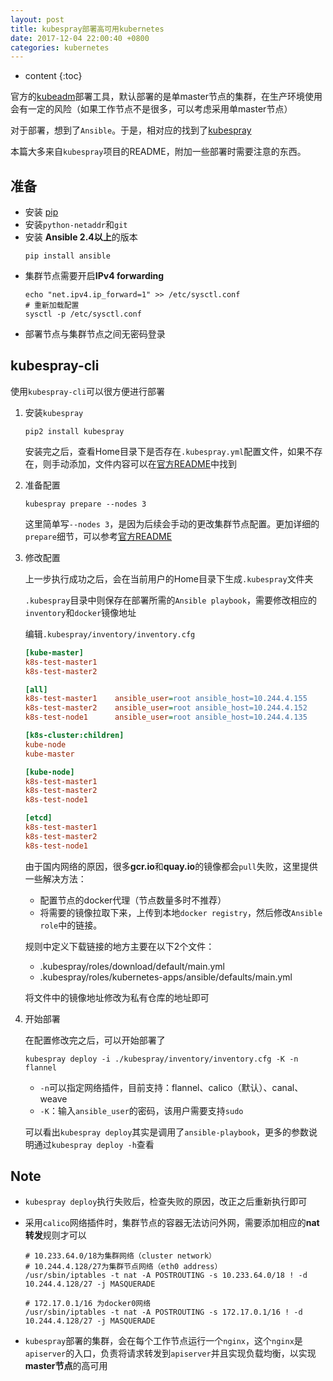 ```yaml
---
layout: post
title: kubespray部署高可用kubernetes
date: 2017-12-04 22:00:40 +0800
categories: kubernetes
---
```


* content
{:toc}

官方的[kubeadm](https://kubernetes.io/docs/setup/independent/create-cluster-kubeadm/)部署工具，默认部署的是单master节点的集群，在生产环境使用会有一定的风险（如果工作节点不是很多，可以考虑采用单master节点）



对于部署，想到了`Ansible`。于是，相对应的找到了[kubespray](https://github.com/kubernetes-incubator/kubespray)

本篇大多来自`kubespray`项目的README，附加一些部署时需要注意的东西。

## 准备

- 安装 [pip](https://pip.pypa.io/en/stable/installing/)
- 安装`python-netaddr`和`git`
- 安装 **Ansible 2.4以上**的版本
    ```console
    pip install ansible
    ```
- 集群节点需要开启**IPv4 forwarding**
    ```console
    echo "net.ipv4.ip_forward=1" >> /etc/sysctl.conf
    # 重新加载配置
    sysctl -p /etc/sysctl.conf
    ```
- 部署节点与集群节点之间无密码登录

## kubespray-cli

使用`kubespray-cli`可以很方便进行部署

1. 安装`kubespray`

    ```console
    pip2 install kubespray
    ```
    安装完之后，查看Home目录下是否存在`.kubespray.yml`配置文件，如果不存在，则手动添加，文件内容可以在[官方README](https://github.com/kubespray/kubespray-cli)中找到

1. 准备配置

    ```console
    kubespray prepare --nodes 3
    ```

    这里简单写`--nodes 3`，是因为后续会手动的更改集群节点配置。更加详细的`prepare`细节，可以参考[官方README](https://github.com/kubespray/kubespray-cli)

1. 修改配置

    上一步执行成功之后，会在当前用户的Home目录下生成`.kubespray`文件夹

    `.kubespray`目录中则保存在部署所需的`Ansible playbook`，需要修改相应的`inventory`和`docker`镜像地址

    编辑`.kubespray/inventory/inventory.cfg`

    ```ini
    [kube-master]
    k8s-test-master1
    k8s-test-master2

    [all]
    k8s-test-master1    ansible_user=root ansible_host=10.244.4.155
    k8s-test-master2    ansible_user=root ansible_host=10.244.4.152
    k8s-test-node1      ansible_user=root ansible_host=10.244.4.135

    [k8s-cluster:children]
    kube-node		
    kube-master		

    [kube-node]
    k8s-test-master1
    k8s-test-master2
    k8s-test-node1

    [etcd]
    k8s-test-master1
    k8s-test-master2
    k8s-test-node1
    ```

    由于国内网络的原因，很多**gcr.io**和**quay.io**的镜像都会`pull`失败，这里提供一些解决方法：

    - 配置节点的docker代理（节点数量多时不推荐）
    - 将需要的镜像拉取下来，上传到本地`docker registry`，然后修改`Ansible role`中的链接。
    
    
    规则中定义下载链接的地方主要在以下2个文件：
    
    - .kubespray/roles/download/default/main.yml
    - .kubespray/roles/kubernetes-apps/ansible/defaults/main.yml

    将文件中的镜像地址修改为私有仓库的地址即可

1. 开始部署

    在配置修改完之后，可以开始部署了

    ```console
    kubespray deploy -i ./kubespray/inventory/inventory.cfg -K -n flannel
    ```

    - `-n`可以指定网络插件，目前支持：flannel、calico（默认）、canal、weave
    - `-K`：输入`ansible_user`的密码，该用户需要支持`sudo`

    可以看出`kubespray deploy`其实是调用了`ansible-playbook`，更多的参数说明通过`kubespray deploy -h`查看

## Note

- `kubespray deploy`执行失败后，检查失败的原因，改正之后重新执行即可
- 采用`calico`网络插件时，集群节点的容器无法访问外网，需要添加相应的**nat转发**规则才可以

    ```console
    # 10.233.64.0/18为集群网络（cluster network）
    # 10.244.4.128/27为集群节点网络（eth0 address）  
    /usr/sbin/iptables -t nat -A POSTROUTING -s 10.233.64.0/18 ! -d 10.244.4.128/27 -j MASQUERADE

    # 172.17.0.1/16 为docker0网络
    /usr/sbin/iptables -t nat -A POSTROUTING -s 172.17.0.1/16 ! -d 10.244.4.128/27 -j MASQUERADE
    ```
- `kubespray`部署的集群，会在每个工作节点运行一个`nginx`，这个`nginx`是`apiserver`的入口，负责将请求转发到`apiserver`并且实现负载均衡，以实现**master节点**的高可用